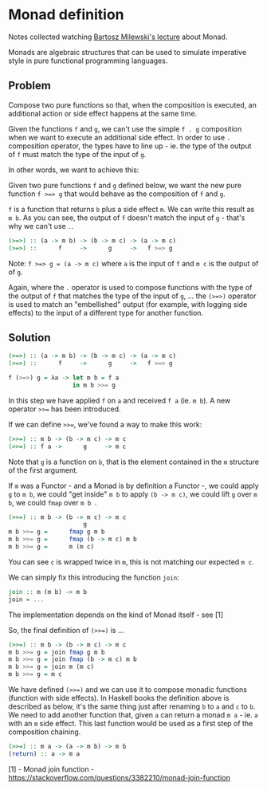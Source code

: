 # Monad definition 

Notes collected watching [Bartosz Milewski's lecture](https://www.youtube.com/watch?v=gHiyzctYqZ0) about Monad.

Monads are algebraic structures that can be used to simulate imperative style in pure functional programming languages.

## Problem

Compose two pure functions so that, when the composition is executed, an additional action or side effect happens at the same time. 

Given the functions `f` and `g`, we can't use the simple `f . g` composition when we want to execute an additional side effect. In order to use `.` composition operator, the types have to line up - ie. the type of the output of `f` must match the type of the input of `g`.  

In other words, we want to achieve this: 

Given two pure functions `f` and `g` defined below, we want the new pure function `f >=> g` that would behave as the composition of `f` and `g`. 

`f` is a function that returns `b` plus a side effect `m`. We can write this result as `m b`. As you can see, the output of `f` doesn't match the input of `g` - that's why we can't use `.`.

```haskell
(>=>) :: (a -> m b) -> (b -> m c) -> (a -> m c)
(>=>) ::      f     ->      g     ->   f >=> g     
```
Note: `f >=> g = (a -> m c)` where `a` is the input of `f` and `m c` is the output of of `g`. 


Again, where the `.` operator is used to compose functions with the type of the output of `f` that matches the type of the input
of `g`, ...
the `(>=>)` operator is used to match an "embellished" output (for example, with logging side effects) to the input of a different type for another function. 

## Solution

```haskell
(>=>) :: (a -> m b) -> (b -> m c) -> (a -> m c)
(>=>) ::      f     ->      g     ->   f >=> g     

f (>=>) g = λa -> let m b = f a 
                  in m b >>= g
```

In this step we have applied `f` on `a` and received `f a` (ie. `m b`). A new operator `>>=` has been introduced.

If we can define `>>=`, we've found a way to make this work:

```haskell
(>>=) :: m b -> (b -> m c) -> m c
(>>=) :: f a ->      g     -> m c
```

Note that `g` is a function on `b`, that is the element contained in the `m` structure of the first argument.

If `m` was a Functor - and a Monad is by definition a Functor -, we could apply `g` to `m b`, we could "get inside" `m b` to apply `(b -> m c)`, we could lift `g` over `m b`, we could `fmap` over `m b `.

```haskell
(>>=) :: m b -> (b -> m c) -> m c
                     g  
m b >>= g =      fmap g m b
m b >>= g =      fmap (b -> m c) m b
m b >>= g =      m (m c)
``` 
You can see `c` is wrapped twice in `m`, this is not matching our expected `m c`. 

We can simply fix this introducing the function `join`:

```haskell
join :: m (m b) -> m b 
join = ...
```
The implementation depends on the kind of Monad itself - see [1]

So, the final definition of `(>>=)` is ...

```haskell
(>>=) :: m b -> (b -> m c) -> m c
m b >>= g = join fmap g m b
m b >>= g = join fmap (b -> m c) m b
m b >>= g = join m (m c)
m b >>= g = m c
```
We have defined `(>>=)` and we can use it to compose monadic functions (function with side effects). 
In Haskell books the definition above is described as below, it's the same thing just after renaming `b` to `a` and `c` to `b`.
We need to add another function that, given `a` can return a monad `m a` - ie. `a` with an `m` side effect. This last function would be used as a first step of the composition chaining.

```haskell
(>>=) :: m a -> (a -> m b) -> m b 
(return) :: a -> m a
```


[1] - Monad join function - https://stackoverflow.com/questions/3382210/monad-join-function
